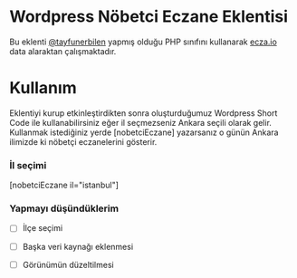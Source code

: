
# Wordpress Nöbetci Eczane Eklentisi

  
  

Bu eklenti [@tayfunerbilen](https://github.com/tayfunerbilen) yapmış olduğu PHP sınıfını kullanarak [ecza.io](https://ecza.io) data alaraktan çalışmaktadır.

# Kullanım 

Eklentiyi kurup etkinleştirdikten sonra oluşturduğumuz Wordpress Short Code ile kullanabilirsiniz eğer il seçmezseniz Ankara seçili olarak gelir. Kullanmak istediğiniz yerde [nobetciEczane] yazarsanız o günün Ankara ilimizde ki nöbetçi eczanelerini gösterir.

### İl seçimi

[nobetciEczane il="istanbul"]

### Yapmayı düşündüklerim

 - [ ] İlçe seçimi
 - [ ] Başka veri kaynağı eklenmesi
 - [ ] Görünümün düzeltilmesi


